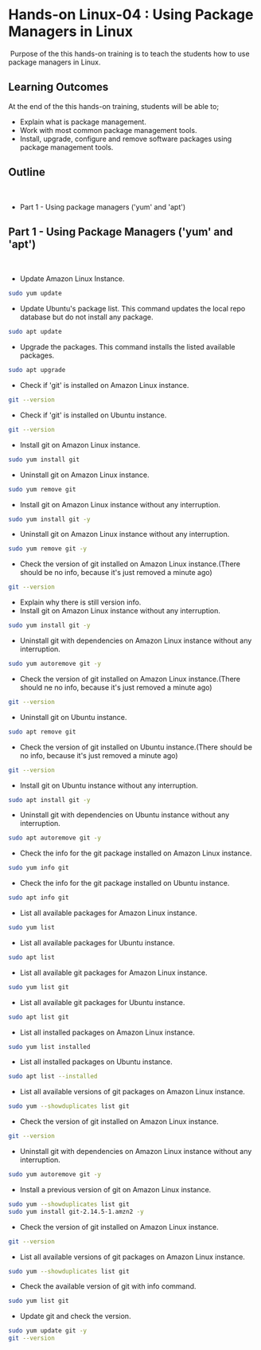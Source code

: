 # Hands-on Linux-04 : Using Package Managers in Linux
​
Purpose of the this hands-on training is to teach the students how to use package managers in Linux.
​
## Learning Outcomes

At the end of the this hands-on training, students will be able to;
​
- Explain what is package management.
​
- Work with most common package management tools.
​
- Install, upgrade, configure and remove software packages using package management tools.
​
## Outline
​
- Part 1 - Using package managers ('yum' and 'apt') 
​
## Part 1 - Using Package Managers ('yum' and 'apt')
​
- Update Amazon Linux Instance.
​
```bash
sudo yum update
```
- Update Ubuntu's package list. This command updates the local repo database but do not install any package.
​
```bash
sudo apt update
```
- Upgrade the packages. This command installs the listed available packages.

```bash
sudo apt upgrade
```

- Check if 'git' is installed on Amazon Linux instance.
​
```bash
git --version
```
- Check if 'git' is installed on Ubuntu instance.
​
```bash
git --version
```
- Install git on Amazon Linux instance.
​
```bash
sudo yum install git
```
- Uninstall git on Amazon Linux instance.
​
```bash
sudo yum remove git
```
- Install git on Amazon Linux instance without any interruption.
​
```bash
sudo yum install git -y
```
- Uninstall git on Amazon Linux instance without any interruption.
​
```bash
sudo yum remove git -y
```
- Check the version of git installed on Amazon Linux instance.(There should be no info, because it's just removed a minute ago)
​
```bash
git --version
```
- Explain why there is still version info.
- Install git on Amazon Linux instance without any interruption.
​
```bash
sudo yum install git -y
```
- Uninstall git with dependencies on Amazon Linux instance without any interruption.
​
```bash
sudo yum autoremove git -y
```
- Check the version of git installed on Amazon Linux instance.(There should ne no info, because it's just removed a minute ago)
​
```bash
git --version
```
- Uninstall git on Ubuntu instance.
​
```bash
sudo apt remove git
```
- Check the version of git installed on Ubuntu instance.(There should be no info, because it's just removed a minute ago)
​
```bash
git --version
```
- Install git on Ubuntu instance without any interruption.
​
```bash
sudo apt install git -y
```
- Uninstall git with dependencies on Ubuntu instance without any interruption.
​
```bash
sudo apt autoremove git -y
```
- Check the info for the git package installed on Amazon Linux instance.
​
```bash
sudo yum info git
```
- Check the info for the git package installed on Ubuntu instance.
​
```bash
sudo apt info git
```
- List all available packages for Amazon Linux instance.
​
```bash
sudo yum list
```
- List all available packages for Ubuntu instance.
​
```bash
sudo apt list
```
- List all available git packages for Amazon Linux instance.
​
```bash
sudo yum list git
```
- List all available git packages for Ubuntu instance.
​
```bash
sudo apt list git
```
- List all installed packages on Amazon Linux instance.
​
```bash
sudo yum list installed
```
- List all installed packages on Ubuntu instance.
​
```bash
sudo apt list --installed
```
- List all available versions of git packages on Amazon Linux instance.
​
```bash
sudo yum --showduplicates list git
```
- Check the version of git installed on Amazon Linux instance.
​
```bash
git --version
```
- Uninstall git with dependencies on Amazon Linux instance without any interruption.
​
```bash
sudo yum autoremove git -y
```
- Install a previous version of git on Amazon Linux instance.
​
```bash
sudo yum --showduplicates list git
sudo yum install git-2.14.5-1.amzn2 -y
```
- Check the version of git installed on Amazon Linux instance.
​
```bash
git --version
```
- List all available versions of git packages on Amazon Linux instance.
​
```bash
sudo yum --showduplicates list git
``` 
- Check the available version of git with info command.
​
```bash
sudo yum list git
```
- Update git and check the version.
​
```bash
sudo yum update git -y
git --version
```
